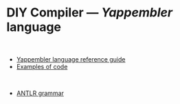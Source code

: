 # DIY Compiler — _Yappembler_ language

&nbsp;

* [Yappembler language reference guide](./docs/reference.MD)
* [Examples of code](./docs/examples.MD)

&nbsp;

* [ANTLR grammar](./ANTLR/yappembler.g4)
